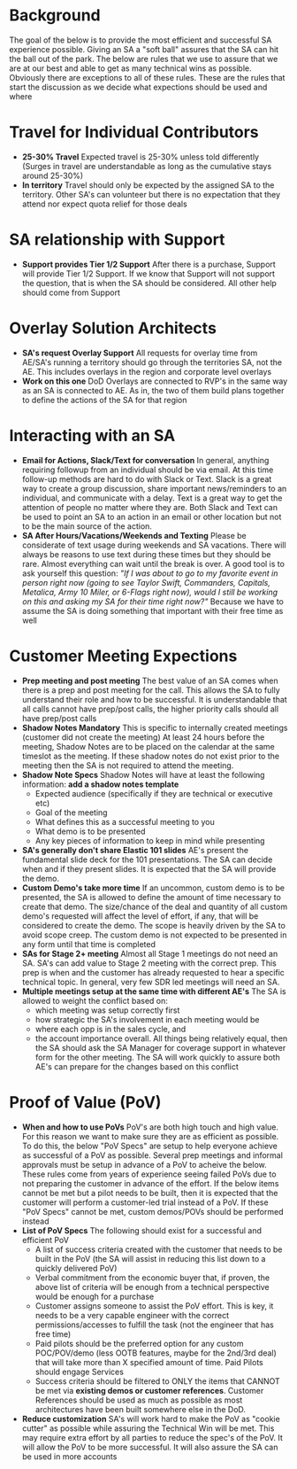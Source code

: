 # Background
The goal of the below is to provide the most efficient and successful SA experience possible. Giving an SA a "soft ball" assures that the SA can hit the ball out of the park. The below are rules that we use to assure that we are at our best and able to get as many technical wins as possible. Obviously there are exceptions to all of these rules. These are the rules that start the discussion as we decide what expections should be used and where 


#  Travel for Individual Contributors
 * **25-30% Travel** Expected travel is 25-30% unless told differently (Surges in travel are understandable as long as the cumulative stays around 25-30%)
 * **In territory** Travel should only be expected by the assigned SA to the territory. Other SA's can volunteer but there is no expectation that they attend nor expect quota relief for those deals


# SA relationship with Support
* **Support provides Tier 1/2 Support** After there is a purchase, Support will provide Tier 1/2 Support. If we know that Support will not support the question, that is when the SA should be considered. All other help should come from Support


# Overlay Solution Architects
 * **SA's request Overlay Support** All requests for overlay time from AE/SA's running a territory should go through the territories SA, not the AE. This includes overlays in the region and corporate level overlays
 * **Work on this one** DoD Overlays are connected to RVP's in the same way as an SA is connected to AE. As in, the two of them build plans together to define the actions of the SA for that region


# Interacting with an SA
 * **Email for Actions, Slack/Text for conversation** In general, anything requiring followup from an individual should be via email. At this time follow-up methods are hard to do with Slack or Text. Slack is a great way to create a group discussion, share important news/reminders to an individual, and communicate with a delay. Text is a great way to get the attention of people no matter where they are. Both Slack and Text can be used to point an SA to an action in an email or other location but not to be the main source of the action.
 *  **SA After Hours/Vacations/Weekends and Texting** Please be considerate of text usage during weekends and SA vacations. There will always be reasons to use text during these times but they should be rare. Almost everything can wait until the break is over. A good tool is to ask yourself this question: *"If I was about to go to my favorite event in person right now (going to see Taylor Swift, Commanders, Capitals, Metalica, Army 10 Miler, or 6-Flags right now), would I still be working on this and asking my SA for their time right now?"* Because we have to assume the SA is doing something that important with their free time as well



# Customer Meeting Expections
 * **Prep meeting and post meeting** The best value of an SA comes when there is a prep and post meeting for the call. This allows the SA to fully understand their role and how to be successful. It is understandable that all calls cannot have prep/post calls, the higher priority calls should all have prep/post calls
 * **Shadow Notes Mandatory** This is specific to internally created meetings (customer did not create the meeting) At least 24 hours before the meeting, Shadow Notes are to be placed on the calendar at the same timeslot as the meeting. If these shadow notes do not exist prior to the meeting then the SA is not required to attend the meeting. 
 * **Shadow Note Specs** Shadow Notes will have at least the following information:
    **add a shadow notes template**
    - Expected audience (specifically if they are technical or executive etc)
    - Goal of the meeting
    - What defines this as a successful meeting to you
    - What demo is to be presented
    - Any key pieces of information to keep in mind while presenting
 * **SA's generally don't share Elastic 101 slides** AE's present the fundamental slide deck for the 101 presentations. The SA can decide when and if they present slides. It is expected that the SA will provide the demo.
 * **Custom Demo's take more time** If an uncommon, custom demo is to be presented, the SA is allowed to define the amount of time necessary to create that demo. The size/chance of the deal and quantity of all custom demo's requested will affect the level of effort, if any, that will be considered to create the demo. The scope is heavily driven by the SA to avoid scope creep. The custom demo is not expected to be presented in any form until that time is completed
 * **SAs for Stage 2+ meeting** Almost all Stage 1 meetings do not need an SA. SA's can add value to Stage 2 meeting with the correct prep. This prep is when and the customer has already requested to hear a specific technical topic. In general, very few SDR led meetings will need an SA.
 * **Multiple meetings setup at the same time with different AE's** The SA is allowed to weight the conflict based on:
   - which meeting was setup correctly first
   - how strategic the SA's involvement in each meeting would be
   - where each opp is in the sales cycle, and
   - the account importance overall.
All things being relatively equal, then the SA should ask the SA Manager for coverage support in whatever form for the other meeting. 
The SA will work quickly to assure both AE's can prepare for the changes based on this conflict


# Proof of Value (PoV)
 * **When and how to use PoVs** PoV's are both high touch and high value. For this reason we want to make sure they are as efficient as possible. To do this, the below "PoV Specs" are setup to help everyone achieve as successful of a PoV as possible.
Several prep meetings and informal approvals must be setup in advance of a PoV to acheive the below. These rules come from years of experience seeing failed PoVs due to not preparing the customer in advance of the effort. If the below items cannot be met but a pilot needs to be built, then it is expected that the customer will perform a customer-led trial instead of a PoV. If these "PoV Specs" cannot be met, custom demos/POVs should be performed instead
* **List of PoV Specs** The following should exist for a successful and efficient PoV
    - A list of success criteria created with the customer that needs to be built in the PoV (the SA will assist in reducing this list down to a quickly delivered PoV)
    - Verbal commitment from the economic buyer that, if proven, the above list of criteria will be enough from a technical perspective would be enough for a purchase
    - Customer assigns someone to assist the PoV effort. This is key, it needs to be a very capable engineer with the correct permissions/accesses to fulfill the task (not the engineer that has free time)
    - Paid pilots should be the preferred option for any custom POC/POV/demo (less OOTB features, maybe for the 2nd/3rd deal) that will take more than X specified amount of time. Paid Pilots should engage Services
    -  Success criteria should be filtered to ONLY the items that CANNOT be met via **existing demos or customer references**. Customer References should be used as much as possible as most architectures have been built somewhere else in the DoD. 
* **Reduce customization** SA's will work hard to make the PoV as "cookie cutter" as possible while assuring the Technical Win will be met. This may require extra effort by all parties to reduce the spec's of the PoV. It will allow the PoV to be more successful. It will also assure the SA can be used in more accounts 
